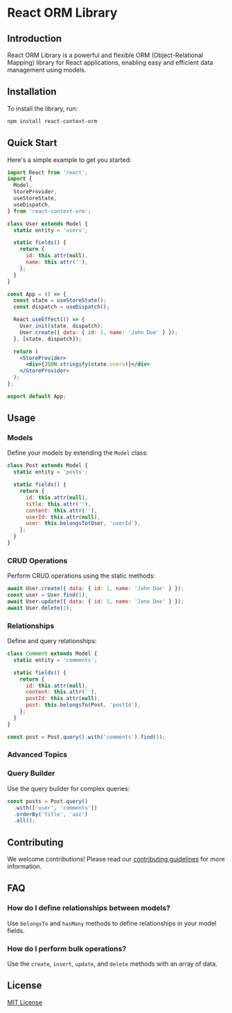 # React ORM Library

## Introduction

React ORM Library is a powerful and flexible ORM (Object-Relational Mapping) library for React applications, enabling easy and efficient data management using models.

## Installation

To install the library, run:

```bash
npm install react-context-orm

```

## Quick Start

Here's a simple example to get you started:

```jsx
import React from 'react';
import {
  Model,
  StoreProvider,
  useStoreState,
  useDispatch,
} from 'react-context-orm';

class User extends Model {
  static entity = 'users';

  static fields() {
    return {
      id: this.attr(null),
      name: this.attr(''),
    };
  }
}

const App = () => {
  const state = useStoreState();
  const dispatch = useDispatch();

  React.useEffect(() => {
    User.init(state, dispatch);
    User.create({ data: { id: 1, name: 'John Doe' } });
  }, [state, dispatch]);

  return (
    <StoreProvider>
      <div>{JSON.stringify(state.users)}</div>
    </StoreProvider>
  );
};

export default App;
```

## Usage

### Models

Define your models by extending the `Model` class:

```jsx
class Post extends Model {
  static entity = 'posts';

  static fields() {
    return {
      id: this.attr(null),
      title: this.attr(''),
      content: this.attr(''),
      userId: this.attr(null),
      user: this.belongsTo(User, 'userId'),
    };
  }
}
```

### CRUD Operations

Perform CRUD operations using the static methods:

```jsx
await User.create({ data: { id: 1, name: 'John Doe' } });
const user = User.find(1);
await User.update({ data: { id: 1, name: 'Jane Doe' } });
await User.delete(1);
```

### Relationships

Define and query relationships:

```jsx
class Comment extends Model {
  static entity = 'comments';

  static fields() {
    return {
      id: this.attr(null),
      content: this.attr(''),
      postId: this.attr(null),
      post: this.belongsTo(Post, 'postId'),
    };
  }
}

const post = Post.query().with('comments').find(1);
```

### Advanced Topics

### Query Builder

Use the query builder for complex queries:

```jsx
const posts = Post.query()
  .with(['user', 'comments'])
  .orderBy('title', 'asc')
  .all();
```

## Contributing

We welcome contributions! Please read our [contributing guidelines](CONTRIBUTING.md) for more information.

## FAQ

### How do I define relationships between models?

Use `belongsTo` and `hasMany` methods to define relationships in your model fields.

### How do I perform bulk operations?

Use the `create`, `insert`, `update`, and `delete` methods with an array of data.

## License

[MIT License](https://www.notion.so/LICENSE)

